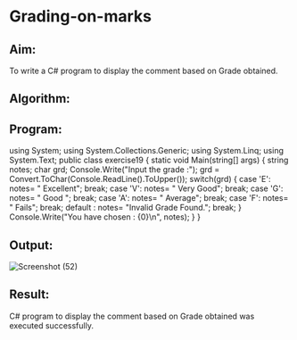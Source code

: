 # Grading-on-marks

## Aim:
  To write a C# program to display the comment based on Grade obtained.

## Algorithm:

## Program:

using System;
using System.Collections.Generic;
using System.Linq;
using System.Text; 
public   class exercise19
   {
       static void Main(string[] args)
    {
    string notes;
    char grd;
    Console.Write("Input the grade :");
    grd = Convert.ToChar(Console.ReadLine().ToUpper());
    switch(grd)
    {
    case 'E':
        notes= " Excellent";
        break;
    case 'V':
       notes= " Very Good";
        break;
    case 'G':
        notes= " Good ";
        break;
    case 'A':
        notes= " Average";
        break;
    case 'F':
        notes= " Fails";
        break;
    default :
        notes= "Invalid Grade Found.";
        break;
    }
    Console.Write("You have chosen  : {0}\n", notes);
} 
}


## Output:
![Screenshot (52)](https://user-images.githubusercontent.com/75235759/163829029-4e4342cd-599f-42e6-a17f-f8cdeffb1e8b.png)


## Result:
C# program to display the comment based on Grade obtained was executed successfully.

